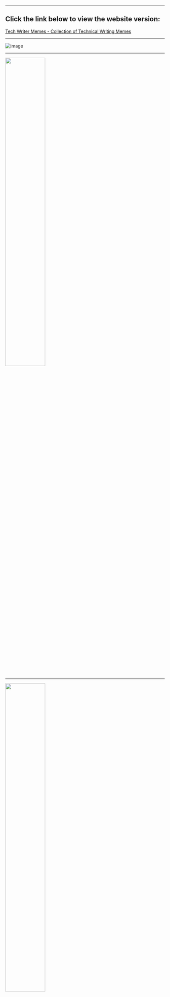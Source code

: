 ___

## Click the link below to view the website version:
[Tech Writer Memes - Collection of Technical Writing Memes](https://vishnudastw.github.io/techwrite_meme/#)
___

![image](https://github.com/user-attachments/assets/e7631b59-fff0-478a-8953-74b74da14244)

___



<img src="https://github.com/vishnudasTW/Technical_writing_memes/assets/92569350/af7352a0-cc2e-455b-9e1c-ca7e7add051d" width=50% height=50%>


***

<img src="https://github.com/vishnudasTW/Technical_writing_memes/assets/92569350/a30a1ff4-aef8-4bf8-aa31-49b7f9f7325d" width=50% height=50%>


***


<img src="https://github.com/vishnudasTW/Technical_writing_memes/assets/92569350/aff49bed-c774-40b3-a68d-eb8a91988b8b" width=50% height=50%>




***


<img src="https://github.com/vishnudasTW/Technical_writing_memes/assets/92569350/8a63ab50-61f3-44f1-8b18-2ec6808dff2e" width=50% height=50%>


***


<img src="https://github.com/vishnudasTW/Technical_writing_memes/assets/92569350/4df839bd-d028-4028-8682-b4cdafb1090a" width=50% height=50%>


***


<img src="https://github.com/vishnudasTW/Technical_writing_memes/assets/92569350/3054ba29-f400-4d87-8247-69ccf041abd6" width=50% height=50%>

***


<img src="https://github.com/vishnudasTW/Technical_writing_memes/assets/92569350/fee778c0-8649-43af-99cf-273daccf8ee1" width=50% height=50%>


***


<img src="https://github.com/vishnudasTW/Technical_writing_memes/assets/92569350/c1321757-d6c5-43db-9ebf-e4cc1d9ebf9f" width=50% height=50%>

***

<img src="https://github.com/vishnudasTW/Technical_writing_memes/assets/92569350/6e69455e-49b8-4ea6-a232-39d59a53c5bd" width=50% height=50%>

***

<img src="https://github.com/vishnudasTW/Technical_writing_memes/assets/92569350/bac8bb70-55df-4395-a9f6-fae6142b1683" width=50% height=50%>

***

<img src="https://github.com/vishnudasTW/Technical_writing_memes/assets/92569350/52e1f410-c3bb-4853-bcdd-ed5e3a3f028e" width=50% height=50%>

***

<img src="https://github.com/vishnudasTW/Technical_writing_memes/assets/92569350/b6c3f036-737f-4e0f-b9eb-17f3a75bdb3f" width=50% height=50%>

***

<img src="https://github.com/vishnudasTW/Technical_writing_memes/assets/92569350/bb166a19-c23e-4eb1-9623-eefb5b2741e5" width=50% height=50%>

***

<img src="https://github.com/vishnudasTW/Technical_writing_memes/assets/92569350/af953cb7-d380-427d-9afc-25c322e1b5b1" width=50% height=50%>

**Disclaimer**: _All images on this wiki are collected from the internet. We do not claim ownership of any of the images, and they are used for illustrative purposes only._

